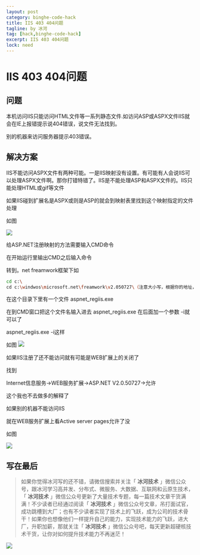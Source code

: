 ```yaml
---
layout: post
category: binghe-code-hack
title: IIS 403 404问题
tagline: by 冰河
tag: [hack,binghe-code-hack]
excerpt: IIS 403 404问题
lock: need
---
```


# IIS 403 404问题

## 问题

本机访问IIS只能访问HTML文件等一系列静态文件.如访问ASP或ASPX文件IIS就会在IE上报错提示说404错误，说文件无法找到。

别的机器来访问服务器提示403错误。

## 解决方案

IIS不能访问ASPX文件有两种可能。一是IIS映射没有设置。有可能有人会说IIS可以处理ASPX文件啊。那你打错特错了。IIS是不能处理ASP和ASPX文件的。IIS只能处理HTML或gif等文件

如果IIS碰到扩展名是ASPX或则是ASP的就会到映射表里找到这个映射指定的文件处理

如图

![](https://img-blog.csdnimg.cn/20181216002921596.jpg)

给ASP.NET注册映射的方法需要输入CMD命令

在开始运行里输出CMD之后输入命令

转到。net freamwork框架下如

```bash
cd c:\
cd c:\windwos\microsoft.net\freamwork\v2.050727\（注意大小写，根据你的地址，我的地址不一定和你的相同）
```

在这个目录下里有一个文件 aspnet_regiis.exe

在到CMD窗口把这个文件名输入进去 aspnet_regiis.exe 在后面加一个参数 -i就可以了

aspnet_regiis.exe -i这样

如图
![](https://img-blog.csdnimg.cn/20181216003025657.jpg)

如果IIS注册了还不能访问就有可能是WEB扩展上的关闭了

找到

Internet信息服务->WEB服务扩展->ASP.NET V2.0.50727->允许

这个我也不去做多的解释了

如果别的机器不能访问IIS

就在WEB服务扩展上看Active server pages允许了没

如图

![](https://img-blog.csdnimg.cn/20181216003200576.jpg)


## 写在最后

> 如果你觉得冰河写的还不错，请微信搜索并关注「 **冰河技术** 」微信公众号，跟冰河学习高并发、分布式、微服务、大数据、互联网和云原生技术，「 **冰河技术** 」微信公众号更新了大量技术专题，每一篇技术文章干货满满！不少读者已经通过阅读「 **冰河技术** 」微信公众号文章，吊打面试官，成功跳槽到大厂；也有不少读者实现了技术上的飞跃，成为公司的技术骨干！如果你也想像他们一样提升自己的能力，实现技术能力的飞跃，进大厂，升职加薪，那就关注「 **冰河技术** 」微信公众号吧，每天更新超硬核技术干货，让你对如何提升技术能力不再迷茫！


![](https://img-blog.csdnimg.cn/20200906013715889.png)